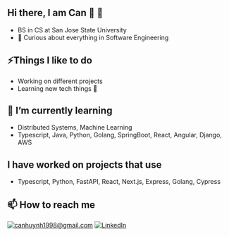 ## Hi there, I am Can 👋 :apple:
- BS in CS at San Jose State University
- :eyes: Curious about everything in Software Engineering

## ⚡Things I like to do
- Working on different projects
- Learning new tech things :muscle: 

## 🔭 I’m currently learning
- Distributed Systems, Machine Learning
- Typescript, Java, Python, Golang, SpringBoot, React, Angular, Django, AWS

## I have worked on projects that use
- Typescript, Python, FastAPI, React, Next.js, Express, Golang, Cypress

## 📫 How to reach me
<a href="mailto:canhuynh1998@gmail.com">![canhuynh1998@gmail.com](https://img.shields.io/badge/Gmail-D14836?style=for-the-badge&logo=gmail&logoColor=white)</a> <a href="https://www.linkedin.com/in/hoccanhuynh/">![LinkedIn](https://img.shields.io/badge/LinkedIn-0077B5?style=for-the-badge&logo=linkedin&logoColor=white)</a>



<!--
**canhuynh1998/canhuynh1998** is a ✨ _special_ ✨ repository because its `README.md` (this file) appears on your GitHub profile.

Here are some ideas to get you started:

- 🔭 I’m currently working on ...
- 🌱 I’m currently learning ...
- 👯 I’m looking to collaborate on ...
- 🤔 I’m looking for help with ...
- 💬 Ask me about ...
- 📫 How to reach me: ...
- 😄 Pronouns: ...
- ⚡ Fun fact: ...
-->
